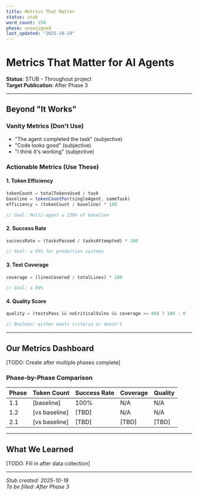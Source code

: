 ```yaml
---
title: Metrics That Matter
status: stub
word_count: 150
phase: unassigned
last_updated: "2025-10-19"
---
```


# Metrics That Matter for AI Agents

**Status**: STUB - Throughout project  
**Target Publication**: After Phase 3  

---

## Beyond "It Works"

### Vanity Metrics (Don't Use)
- "The agent completed the task" (subjective)
- "Code looks good" (subjective)
- "I think it's working" (subjective)

### Actionable Metrics (Use These)

#### 1. Token Efficiency
```javascript
tokenCount = totalTokensUsed / task
baseline = tokenCountFor(singleAgent, sameTask)
efficiency = (tokenCount / baseline) * 100

// Goal: Multi-agent ≤ 130% of baseline
```

#### 2. Success Rate
```javascript
successRate = (tasksPassed / tasksAttempted) * 100

// Goal: ≥ 95% for production systems
```

#### 3. Test Coverage
```javascript
coverage = (linesCovered / totalLines) * 100

// Goal: ≥ 80%
```

#### 4. Quality Score
```javascript
quality = (testsPass && noCriticalVulns && coverage >= 80) ? 100 : 0

// Boolean: either meets criteria or doesn't
```

---

## Our Metrics Dashboard

[TODO: Create after multiple phases complete]

### Phase-by-Phase Comparison

| Phase | Token Count | Success Rate | Coverage | Quality |
|-------|-------------|--------------|----------|---------|
| 1.1   | [baseline]  | 100%         | N/A      | N/A     |
| 1.2   | [vs baseline] | [TBD]      | N/A      | N/A     |
| 2.1   | [vs baseline] | [TBD]      | [TBD]    | [TBD]   |

---

## What We Learned

[TODO: Fill in after data collection]

---

*Stub created: 2025-10-18*  
*To be filled: After Phase 3*
